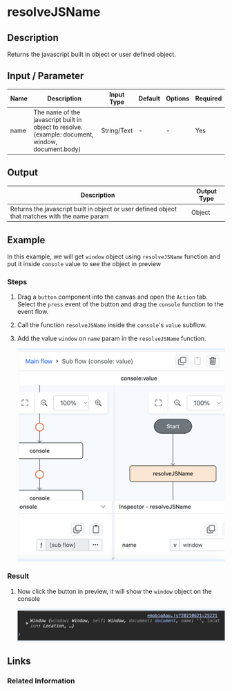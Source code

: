 # resolveJSName

## Description

Returns the javascript built in object or user defined object.

## Input / Parameter

| Name | Description | Input Type | Default | Options | Required |
| ------ | ------ | ------ | ------ | ------ | ------ |
| name | The name of the javascript built in object to resolve. (example: document, window, document.body) | String/Text | - | - | Yes |

## Output

| Description | Output Type |
| ------ | ------ |
| Returns the javascript built in object or user defined object that matches with the name param | Object |

## Example

In this example, we will get `window` object using `resolveJSName` function and put it inside `console` value to see the object in preview

### Steps

1. Drag a `button` component into the canvas and open the `Action` tab. Select the `press` event of the button and drag the `console` function to the event flow.
2. Call the function `resolveJSName` inside the `console`'s `value` subflow.
3. Add the value `window` on `name` param in the `resolveJSName` function. 

    <div style="display:flex; align-items:center; justify-content:center; background-color: #E7F1FF;">
        <img src="./resolveJSName-step-1.png"
        style="width: 100%; padding: 5px;"/>
    </div>

### Result

1. Now click the button in preview, it will show the `window` object on the console

    <div style="display:flex; align-items:center; justify-content:center; background-color: #E7F1FF;">
        <img src="./resolveJSName-result-1.png"
        style="width: 100%; padding: 5px;"/>
    </div>

## Links

### Related Information
